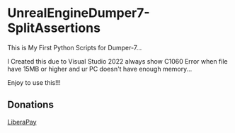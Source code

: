 # UnrealEngineDumper7-SplitAssertions
This is My First Python Scripts for Dumper-7... 

I Created this due to Visual Studio 2022 always show C1060 Error when file have 15MB or higher and ur PC doesn't have enough memory... 

Enjoy to use this!!!

## Donations

[LiberaPay](https://liberapay.com/RikkoMatsumatoOfficial/donate)
